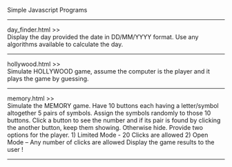 Simple Javascript Programs

***************
day_finder.html >> <br/>
  Display the day provided the date in DD/MM/YYYY format. Use any algorithms available to calculate the day.
***************

hollywood.html >> <br/>
  Simulate HOLLYWOOD game, assume the computer is the player and it plays the game by guessing.
**************

memory.html >> <br/>
  Simulate the MEMORY game. Have 10 buttons each having a letter/symbol altogether 5 pairs of symbols. Assign the symbols randomly to those 10 buttons. Click a
  button to see the number and if its pair is found by clicking the another button, keep them showing. Otherwise hide. Provide two options for the player.
    1) Limited Mode - 20 Clicks are allowed
    2) Open Mode – Any number of clicks are allowed
  Display the game results to the user !
***********
